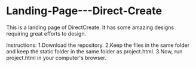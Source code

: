 # Landing-Page---Direct-Create
This is a landing page of DirectCreate. It has some amazing designs requiring great efforts to design.

Instructions:
1.Download the repository.
2.Keep the files in the same folder and keep the static folder in the same folder as project.html.
3.Now, run project.html in your computer's browser.

